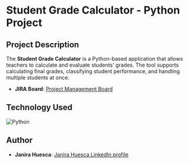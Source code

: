 # Student Grade Calculator - Python Project



## Project Description
The **Student Grade Calculator** is a Python-based application that allows teachers to calculate and evaluate students' grades. The tool supports calculating final grades, classifying student performance, and handling multiple students at once. 

- **JIRA Board**: [Project Management Board](https://janira-huesca-qa.atlassian.net/jira/software/projects/SGC/boards/6)

## Technology Used
![Python](https://img.shields.io/badge/Language-Python-blue)

## Author

- **Janira Huesca**: [Janira Huesca LinkedIn profile](https://www.linkedin.com/in/janirahuesca/)
